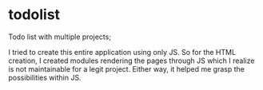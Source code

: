 # todolist
Todo list with multiple projects;

I tried to create this entire application using only JS. So for the HTML creation, I created modules rendering the pages through JS which I realize is not maintainable for a legit project. Either way, it helped me grasp the possibilities within JS.
